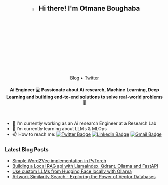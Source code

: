 <h2 align="center"><a href="https://www.otmaneboughaba.com/"><img src="https://media.giphy.com/media/hvRJCLFzcasrR4ia7z/giphy.gif" width="5%"></a> Hi there! I'm Otmane Boughaba</h2>
<p align="center">
  <a href="https://otmaneboughaba.com">Blog</a> •
  <a href="https://twitter.com/Otmane404">Twitter</a>
</p>

#### <div align="center">Ai Engineer :computer: Passionate about  Ai research, Machine Learning, Deep Learning and building end-to-end solutions to solve real-world problems :rocket:

<br></div>  


- 🔭 I’m currently working as an Ai research Engineer at a Research Lab
- 🌱 I’m currently learning about LLMs & MLOps
- 📫 How to reach me: [![Twitter Badge](https://img.shields.io/badge/-@Otmane404-1ca0f1?style=flat-square&labelColor=1ca0f1&logo=twitter&logoColor=white&link=https://twitter.com/Otmane404)](https://twitter.com/Otmane404) [![Linkedin Badge](https://img.shields.io/badge/-otmaneboughaba-blue?style=flat-square&logo=Linkedin&logoColor=white&link=https://www.linkedin.com/in/otmaneboughaba/)](https://www.linkedin.com/in/otmaneboughaba/)
[![Gmail Badge](https://img.shields.io/badge/-otmaneboughaba@gmail.com-c14438?style=flat-square&logo=Gmail&logoColor=white&link=mailto:otmaneboughaba@gmail.com)](mailto:otmaneboughaba@gmail.com)



### Latest Blog Posts
<!-- BLOG-POST-LIST:START -->
- [Simple Word2Vec implementation in PyTorch](https://otmaneboughaba.com/posts/Word2Vec-in-Pytorch/)
- [Building a Local RAG api with LlamaIndex, Qdrant, Ollama and FastAPI](https://otmaneboughaba.com/posts/local-rag-api/)
- [Use custom LLMs from Hugging Face locally with Ollama](https://otmaneboughaba.com/posts/local-llm-ollama-huggingface/)
- [Artwork Similarity Search - Exploring the Power of Vector Databases](https://otmaneboughaba.com/posts/artwork-similarity-search/)
<!-- BLOG-POST-LIST:END -->
